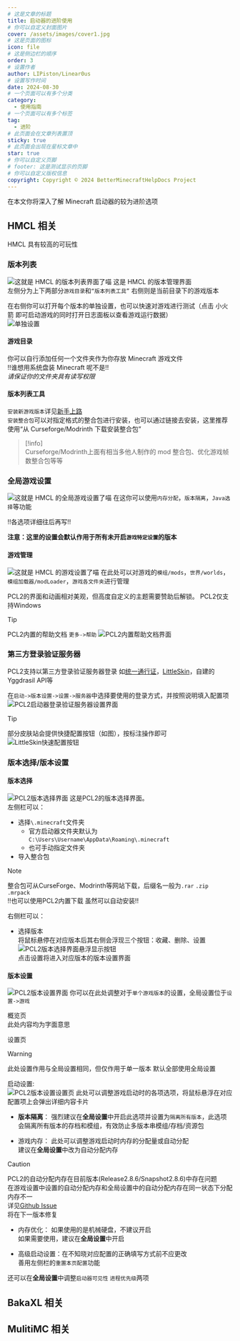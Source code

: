 ```yaml
---
# 这是文章的标题
title: 启动器的进阶使用
# 你可以自定义封面图片
cover: /assets/images/cover1.jpg
# 这是页面的图标
icon: file
# 这是侧边栏的顺序
order: 3
# 设置作者
author: LIPiston/Linear0us
# 设置写作时间
date: 2024-08-30
# 一个页面可以有多个分类
category:
  - 使用指南
# 一个页面可以有多个标签
tag:
  - 进阶
# 此页面会在文章列表置顶
sticky: true
# 此页面会出现在星标文章中
star: true
# 你可以自定义页脚
# footer: 这是测试显示的页脚
# 你可以自定义版权信息
copyright: Copyright © 2024 BetterMinecraftHelpDocs Project
---
```


在本文你将深入了解 Minecraft 启动器的较为进阶选项

## HMCL 相关

HMCL 具有较高的可玩性

### 版本列表

![这就是 HMCL 的版本列表界面了喵](image.png)
这是 HMCL 的版本管理界面  
左侧分为上下两部分`游戏目录`和`“版本列表工具”`
右侧则是当前目录下的游戏版本

在右侧你可以打开每个版本的单独设置，也可以快速对游戏进行测试（点击 小火箭 即可启动游戏的同时打开日志面板以查看游戏运行数据）  
![单独设置](image-1.png)

#### 游戏目录

你可以自行添加任何一个文件夹作为你存放 Minecraft 游戏文件  
!!谁想用系统盘装 Minecraft 呢不是!!  
_请保证你的文件夹具有读写权限_

#### 版本列表工具

`安装新游戏版本`详见[新手上路](/get-start/)  
`安装整合包`可以对指定格式的整合包进行安装，也可以通过链接去安装，这里推荐使用“从 Curseforge/Modrinth 下载安装整合包”   
> [!info]   
> Curseforge/Modrinth上面有相当多他人制作的 mod 整合包、优化游戏帧数整合包等等

### 全局游戏设置

![这就是 HMCL 的全局游戏设置了喵](image-2.png)
在这你可以使用`内存分配`，`版本隔离`，`Java选择`等功能  

!!各选项详细往后再写!!
  
__注意：这里的设置会默认作用于所有未开启`游戏特定设置`的版本__

#### 游戏管理

![这就是 HMCL 的游戏设置了喵](image-3.png)
在此处可以对游戏的`模组/mods`，`世界/worlds`，`模组加载器/modLoader`，`游戏各文件夹`进行管理

PCL2的界面和动画相对美观，但高度自定义的主题需要赞助后解锁。 PCL2仅支持Windows

> [!tip]
> PCL2内置的帮助文档 `更多->帮助`
> ![PCL2内置帮助文档界面](image-7.png)

### 第三方登录验证服务器

PCL2支持以第三方登录验证服务器登录 如[统一通行证](https://login.mc-user.com:233/account/login)，[LittleSkin](https://littleskin.cn/)，自建的Yggdrasil API等

在`启动->版本设置->设置->服务器`中选择要使用的登录方式，并按照说明填入配置项  
![PCL2启动器登录验证服务器设置界面](image-4.png)

> [!tip]
> 部分皮肤站会提供快捷配置按钮（如图），按标注操作即可   
> ![LittleSkin快速配置按钮](image-5.png)
  
### 版本选择/版本设置

#### 版本选择

![PCL2版本选择界面](image-6.png)
这是PCL2的版本选择界面。  
左侧栏可以：
- 选择`\.minecraft`文件夹  
  - 官方启动器文件夹默认为`C:\Users\Username\AppData\Roaming\.minecraft`  
  - 也可手动指定文件夹
- 导入整合包
  
> [!note]
> 整合包可从CurseForge、Modrinth等网站下载，后缀名一般为`.rar` `.zip` `.mrpack`  
> !!也可以使用PCL2内置下载 虽然可以自动安装!!

右侧栏可以：
- 选择版本  
将鼠标悬停在对应版本后其右侧会浮现三个按钮：收藏、删除、设置  
![PCL2版本选择界面悬浮显示按钮](image-8.png)  
点击设置将进入对应版本的版本设置界面  

#### 版本设置

![PCL2版本设置界面](image-9.png)
你可以在此处调整对于`单个游戏版本`的设置，全局设置位于`设置->游戏`  

概览页  
此处内容均为字面意思

设置页  
> [!warning]
> 此处设置作用与全局设置相同，但仅作用于单一版本 默认全部使用全局设置   

启动设置:   
![PCL2版本设置设置页](image-10.png)
此处可以调整游戏启动时的各项选项，将鼠标悬浮在对应配置项上会弹出详细内容卡片   
- **版本隔离**：
  强烈建议在**全局设置**中开启此选项并设置为`隔离所有版本`，此选项会隔离所有版本的存档和模组，有效防止多版本串模组/存档/资源包

- 游戏内存：
  此处可以调整游戏启动时内存的分配量或自动分配      
  建议在**全局设置**中改为自动分配内存  

> [!caution]
> PCL2的自动分配内存在目前版本(Release2.8.6/Snapshot2.8.6)中存在问题    
> 在游戏设置中设置的自动分配内存和全局设置中的自动分配内存在同一状态下分配内存不一    
> 详见[Github Issue](https://github.com/Hex-Dragon/PCL2/issues/4752)  
> 将在下一版本修复   

- 内存优化：
  如果使用的是机械硬盘，不建议开启  
  如果需要使用，建议在**全局设置**中开启  

- 高级启动设置：在不知晓对应配置的正确填写方式前不应更改    
  善用左侧栏的`重置本页配置`功能

还可以在**全局设置**中调整`启动器可见性` `进程优先级`两项  

## BakaXL 相关

## MulitiMC 相关
